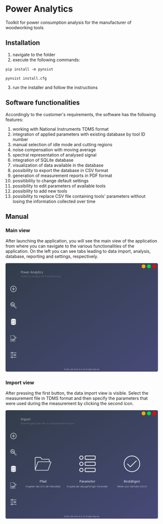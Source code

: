 # Power Analytics
Toolkit for power consumption analysis for the manufacturer of woodworking tools

## Installation
1) navigate to the folder
2) execute the following commands:
```
pip install -m pynsist 
```
```
pynsist install.cfg
```
3) run the installer and follow the instructions

## Software functionalities
Accordingly to the customer's requirements, the software has the following features:
1) working with National Instruments TDMS format
2) integration of applied parameters with existing database by tool ID number
3) manual selection of idle mode and cutting regions
4) noise compensation with moving average
5) spectral representation of analysed signal
6) integration of SQLite database
7) visualization of data available in the database
8) possibility to export the database in CSV format
9) generation of measurement reports in PDF format
10) possitibility to change default settings
11) possibility to edit parameters of available tools
12) possibility to add new tools
13) possibility to replace CSV file containing tools' parameters without losing the information collected over time

## Manual

### Main view
After launching the application, you will see the main view of the application from where you can navigate to the various functionalities of the application. On the left you can see tabs leading to data import, analysis, database, reporting and settings, respectively.
<p align="center"> 
<img src="https://github.com/daniellechowicz/Power-Analytics/blob/main/img/main.png">
</p>

### Import view
After pressing the first button, the data import view is visible. Select the measurement file in TDMS format and then specify the parameters that were used during the measurement by clicking the second icon.
<p align="center"> 
<img src="https://github.com/daniellechowicz/Power-Analytics/blob/main/img/import.png">
</p>

